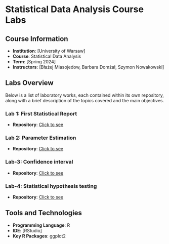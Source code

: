 # Statistical Data Analysis Course Labs

## Course Information

- **Institution**: [University of Warsaw]
- **Course**: Statistical Data Analysis
- **Term**: [Spring 2024]
- **Instructors**: [Błażej Miasojedow, Barbara Domżał, Szymon Nowakowski]

## Labs Overview

Below is a list of laboratory works, each contained within its own repository, along with a brief description of the topics covered and the main objectives.

### Lab 1: First Statistical Report

- **Repository**: [Click to see](https://github.com/dimanaumow/Lab1-First-Statistical-Report)

### Lab 2: Parameter Estimation

- **Repository**: [Click to see](https://github.com/dimanaumow/Lab-2-Parameter-Estimation)


### Lab-3: Confidence interval

- **Repository**: [Click to see](https://github.com/dimanaumow/Lab-3-Confidence-interval)

### Lab-4: Statistical hypothesis testing


- **Repository**: [Click to see](https://github.com/dimanaumow/Lab-4-Statistical-hypothesis-testing)

## Tools and Technologies

- **Programming Language**: R
- **IDE**: [RStudio]
- **Key R Packages**: ggplot2